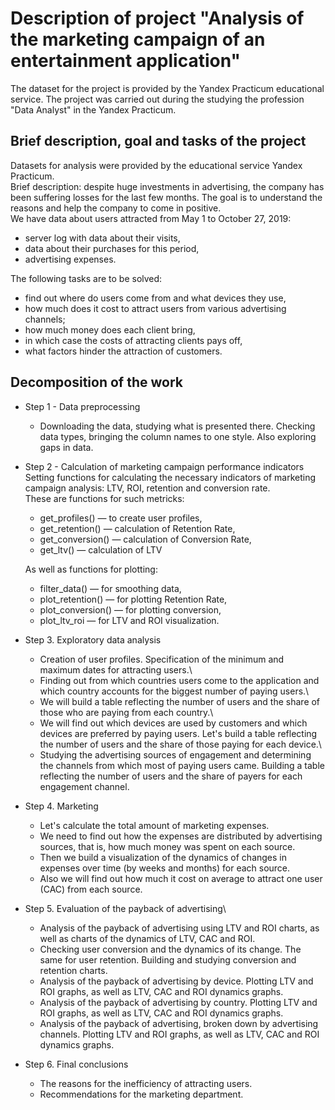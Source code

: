 # Description of project "Analysis of the marketing campaign of an entertainment application"
The dataset for the project is provided by the Yandex Practicum educational service. The project was carried out during the studying the profession "Data Analyst" in the Yandex Practicum.
## Brief description, goal and tasks of the project
Datasets for analysis were provided by the educational service Yandex Practicum.\
Brief description: despite huge investments in advertising, the company has been suffering losses for the last few months.
The goal is to understand the reasons and help the company to come in positive.\
We have data about users attracted from May 1 to October 27, 2019:
- server log with data about their visits,
- data about their purchases for this period,
- advertising expenses.

The following tasks are to be solved:
- find out where do users come from and what devices they use,
- how much does it cost to attract users from various advertising channels;
- how much money does each client bring,
- in which case the costs of attracting clients pays off,
- what factors hinder the attraction of customers.
  
## Decomposition of the work
- Step 1 - Data preprocessing
  - Downloading the data, studying what is presented there. Checking data types, bringing the column names to one style. Also exploring gaps in data.

- Step 2 - Calculation of marketing campaign performance indicators\
  Setting functions for calculating the necessary indicators of marketing campaign analysis: LTV, ROI, retention and conversion rate.\
  These are functions for such metricks:
  - get_profiles() — to create user profiles,
  - get_retention() — calculation of Retention Rate,
  - get_conversion() — calculation of Conversion Rate,
  - get_ltv() — calculation of LTV
  
  As well as functions for plotting:
  - filter_data() — for smoothing data,
  - plot_retention() — for plotting Retention Rate,
  - plot_conversion() — for plotting conversion,
  - plot_ltv_roi — for LTV and ROI visualization.

- Step 3. Exploratory data analysis
  - Creation of user profiles. Specification of the minimum and maximum dates for attracting users.\
  - Finding out from which countries users come to the application and which country accounts for the biggest number of paying users.\
  - We will build a table reflecting the number of users and the share of those who are paying from each country.\
  - We will find out which devices are used by customers and which devices are preferred by paying users. Let's build a table reflecting the number of users and the share of those paying for each device.\
  - Studying the advertising sources of engagement and determining the channels from which most of paying users came. Building a table reflecting the number of users and the share of payers for each engagement channel.

- Step 4. Marketing
  - Let's calculate the total amount of marketing expenses.
  - We need to find out how the expenses are distributed by advertising sources, that is, how much money was spent on each source.
  - Then we build a visualization of the dynamics of changes in expenses over time (by weeks and months) for each source.
  - Also we will find out how much it cost on average to attract one user (CAC) from each source.
  
- Step 5. Evaluation of the payback of advertising\
  - Analysis of the payback of advertising using LTV and ROI charts, as well as charts of the dynamics of LTV, CAC and ROI.
  - Checking user conversion and the dynamics of its change. The same for user retention. Building and studying conversion and retention charts.
  - Analysis of the payback of advertising by device. Plotting LTV and ROI graphs, as well as LTV, CAC and ROI dynamics graphs.
  - Analysis of the payback of advertising by country. Plotting LTV and ROI graphs, as well as LTV, CAC and ROI dynamics graphs.
  - Analysis of the payback of advertising, broken down by advertising channels. Plotting LTV and ROI graphs, as well as LTV, CAC and ROI dynamics graphs.
  
- Step 6. Final conclusions
  - The reasons for the inefficiency of attracting users.
  - Recommendations for the marketing department.
